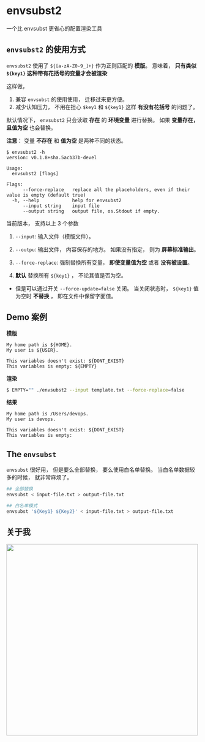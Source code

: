 # envsubst2 

一个比 envsubst 更省心的配置渲染工具

## `envsubst2` 的使用方式

`envsubst2` 使用了 `${[a-zA-Z0-9_]+}` 作为正则匹配的 **模版**。 意味着， **只有类似 `${key1}` 这种带有花括号的变量才会被渲染**

这样做，

1. 兼容 `envsubst` 的使用使用， 迁移过来更方便。 
2. 减少认知压力， 不用在担心 `$key1` 和 `${key1}` 这样 **有没有花括号** 的问题了。

默认情况下， `envsubst2` 只会读取 **存在** 的 **环境变量** 进行替换。 如果 **变量存在， 且值为空** 也会替换。

**注意**： 变量 **不存在** 和 **值为空** 是两种不同的状态。

```
$ envsubst2 -h
version: v0.1.8+sha.5acb37b-devel

Usage:
  envsubst2 [flags]

Flags:
      --force-replace   replace all the placeholders, even if their value is empty (default true)
  -h, --help            help for envsubst2
      --input string    input file
      --output string   output file, os.Stdout if empty.
```

当前版本， 支持以上 3 个参数

1. `--input`: 输入文件（模版文件）。
2. `--outpu`: 输出文件， 内容保存的地方。 如果没有指定， 则为 **屏幕标准输出**。
3. `--force-replace`: 强制替换所有变量， **即使变量值为空** 或者 **没有被设置**。

2. **默认** 替换所有 `${key1}` ， 不论其值是否为空。
  + 但是可以通过开关 `--force-update=false` 关闭。 当关闭状态时， `${key1}` 值为空时 **不替换** ， 即在文件中保留字面值。


## Demo 案例

**模版**

```
My home path is ${HOME}.
My user is ${USER}.

This variables doesn't exist: ${DONT_EXIST}
This variables is empty: ${EMPTY}
```

**渲染**

```bash
$ EMPTY="" ./envsubst2 --input template.txt --force-replace=false
```

**结果**

```
My home path is /Users/devops.
My user is devops.

This variables doesn't exist: ${DONT_EXIST}
This variables is empty: 
```

## The `envsubst`

`envsubst` 很好用， 但是要么全部替换， 要么使用白名单替换。 当白名单数据较多的时候， 就非常麻烦了。

```bash
## 全部替换
envsubst < input-file.txt > output-file.txt

## 白名单模式
envsubst '${Key1} ${Key2}' < input-file.txt > output-file.txt
```

## 关于我


<a href="https://typonotes.com/"><img src="https://static.typonotes.com/mp/qrcode.png" alt="" width="500px"></a>

